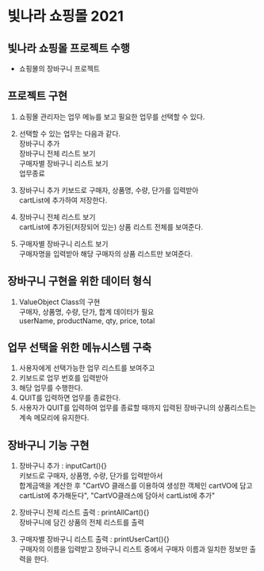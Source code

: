 # 빛나라 쇼핑몰 2021

## 빛나라 쇼핑몰 프로젝트 수행
- 쇼핑몰의 장바구니 프로젝트

## 프로젝트 구현
1. 쇼핑몰 관리자는 업무 메뉴를 보고 필요한 업무를 선택할 수 있다.
2. 선택할 수 있는 업무는 다음과 같다.  
장바구니 추가  
장바구니 전체 리스트 보기  
구매자별 장바구니 리스트 보기  
업무종료

3. 장바구니 추가
키보드로 구매자, 상품명, 수량, 단가를 입력받아  
cartList에 추가하여 저장한다.

4. 장바구니 전체 리스트 보기  
cartList에 추가된(저장되어 있는) 상품 리스트 전체를 보여준다.

5. 구매자별 장바구니 리스트 보기  
구매자명을 입력받아 해당 구매자의 상품 리스트만 보여준다.

## 장바구니 구현을 위한 데이터 형식
1. ValueObject Class의 구현  
구매자, 상품명, 수량, 단가, 합계 데이터가 필요  
userName, productName, qty, price, total

## 업무 선택을 위한 메뉴시스템 구축
1. 사용자에게 선택가능한 업무 리스트를 보여주고 
2. 키보드로 업무 번호를 입력받아
3. 해당 업무를 수행한다.
4. QUIT를 입력하면 업무를 종료한다.
5. 사용자가 QUIT를 입력하여 업무를 종료할 때까지 
입력된 장바구니의 상품리스트는 계속 메모리에 유지한다.

## 장바구니 기능 구현
1. 장바구니 추가 : inputCart(){}  
키보드로 구매자, 상품명, 수량, 단가를 입력받아서  
합계금액을 계산한 후 "CartVO 클래스를 이용하여 생성한 객체인 cartVO에 담고  
cartList에 추가해둔다", "CartVO클래스에 담아서 cartList에 추가"

2. 장바구니 전체 리스트 출력 : printAllCart(){}  
장바구니에 담긴 상품의 전체 리스트를 출력

3. 구매자별 장바구니 리스트 출력 : printUserCart(){}  
구매자의 이름을 입력받고 장바구니 리스트 중에서 구매자 이름과 일치한 정보만 출력을 한다.








